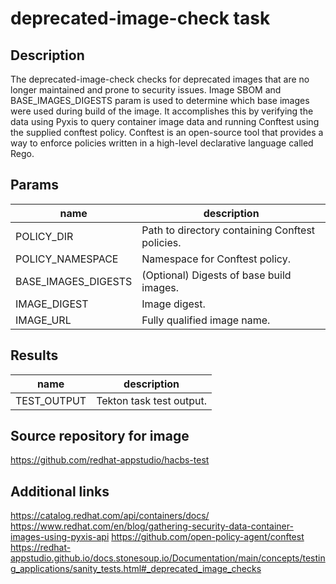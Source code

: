 # deprecated-image-check task

## Description

The deprecated-image-check checks for deprecated images that are no longer maintained and prone to security issues.
Image SBOM and BASE_IMAGES_DIGESTS param is used to determine which base images were used during build of the image.
It accomplishes this by verifying the data using Pyxis to query container image data and running Conftest using the
supplied conftest policy. Conftest is an open-source tool that provides a way to enforce policies written
in a high-level declarative language called Rego.

## Params

| name                | description                                     |
|---------------------|-------------------------------------------------|
| POLICY_DIR          | Path to directory containing Conftest policies. |
| POLICY_NAMESPACE    | Namespace for Conftest policy.                  |
| BASE_IMAGES_DIGESTS | (Optional) Digests of base build images.        |
| IMAGE_DIGEST        | Image digest.                                   |
| IMAGE_URL           | Fully qualified image name.                     |

## Results

| name              | description                               |
|-------------------|-------------------------------------------|
| TEST_OUTPUT       | Tekton task test output.                  |

## Source repository for image

https://github.com/redhat-appstudio/hacbs-test

## Additional links

https://catalog.redhat.com/api/containers/docs/
https://www.redhat.com/en/blog/gathering-security-data-container-images-using-pyxis-api
https://github.com/open-policy-agent/conftest
https://redhat-appstudio.github.io/docs.stonesoup.io/Documentation/main/concepts/testing_applications/sanity_tests.html#_deprecated_image_checks

